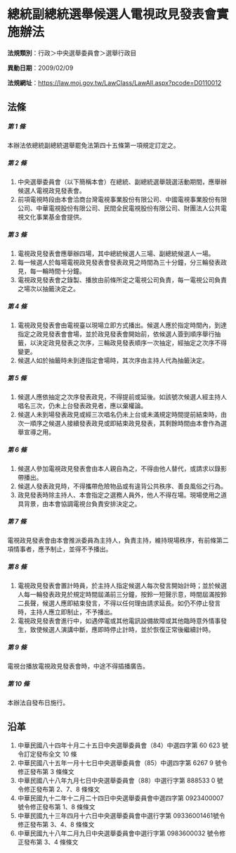 # 總統副總統選舉候選人電視政見發表會實施辦法


**法規類別**：行政＞中央選舉委員會＞選舉行政目

**異動日期**：2009/02/09  

**法規網址**：https://law.moj.gov.tw/LawClass/LawAll.aspx?pcode=D0110012



## 法條
##### 第 1 條
本辦法依總統副總統選舉罷免法第四十五條第一項規定訂定之。

##### 第 2 條
1. 中央選舉委員會（以下簡稱本會）在總統、副總統選舉競選活動期間，應舉辦候選人電視政見發表會。
1. 前項電視時段由本會洽商台灣電視事業股份有限公司、中國電視事業股份有限公司、中華電視股份有限公司、民間全民電視股份有限公司、財團法人公共電視文化事業基金會提供。

##### 第 3 條
1. 電視政見發表會應舉辦四場，其中總統候選人三場、副總統候選人一場。
1. 每一候選人於每場電視政見發表會發表政見之時間為三十分鐘，分三輪發表政見，每一輪時間十分鐘。
1. 電視政見發表會之錄製、播放由前條所定之電視公司負責，每一電視公司負責之場次以抽籤決定之。

##### 第 4 條
1. 電視政見發表會由電視臺以現場立即方式播出。候選人應於指定時間內，到達指定之政見發表會會場，並於政見發表會開始前，依候選人簽到順序舉行抽籤，以決定政見發表之次序，三輪政見發表順序一次抽定，經抽定之次序不得變更。
1. 候選人如於抽籤時未到達指定會場時，其次序由主持人代為抽籤決定。

##### 第 5 條
1. 候選人應依抽定之次序發表政見，不得提前或延後。如該號次候選人經主持人唱名三次，仍未上台發表政見者，應以棄權論。
1. 候選人未到場發表政見或經三次唱名仍未上台或未滿規定時間提前結束時，由次一順序之候選人接續發表政見或即結束政見發表，其剩餘時間由本會作為選舉宣導之用。

##### 第 6 條
1. 候選人參加電視政見發表會由本人親自為之，不得由他人替代，或請求以錄影帶播出。
1. 候選人發表政見時，不得攜帶危險物品或有違背公共秩序、善良風俗之行為。
1. 政見發表時除主持人、本會指定之選務人員外，他人不得在場。現場使用之道具背景，由本會協調電視台負責安排決定之。

##### 第 7 條
電視政見發表會由本會推派委員為主持人，負責主持，維持現場秩序，有前條第二項情事者，應予制止，並得不予播出。

##### 第 8 條
1. 電視政見發表會置計時員，於主持人指定候選人每次發言開始計時；並於候選人每一輪發表政見於規定時間屆滿前三分鐘，按鈴一短聲示意，時間屆滿按鈴二長聲，候選人應即結束發言，不得以任何理由請求延長。如仍不停止發言時，主持人應立即制止，不予播出。
1. 電視政見發表會進行中，如遇停電或其他電訊設備故障或其他臨時意外情事發生，致使候選人演講中斷，應即時停止計時，並於恢復正常後繼續計時。

##### 第 9 條
電視台播放電視政見發表會時，中途不得插播廣告。

##### 第 10 條
本辦法自發布日施行。

## 沿革
1.  中華民國八十四年十月二十五日中央選舉委員會（84）中選四字第 60 623 號令訂定發布全文 10 條
1.  中華民國八十五年一月十七日中央選舉委員會（85）中選四字第 6267 9 號令修正發布第 3  條條文
1.  中華民國八十八年九月七日中央選舉委員會（88）中選行字第 888533 0 號令修正發布第 2、7、8  條條文
1. 中華民國九十二年十二月二十四日中央選舉委員會中選四字第 0923400007 號令修正發布第 1、8 條條文                                
1. 中華民國九十三年四月十六日中央選舉委員會中選行字第 09336001461號令修正發布第 3、4、8  條條文
1. 中華民國九十八年二月九日中央選舉委員會中選行字第 0983600032 號令修正發布第 3、4 條條文  
